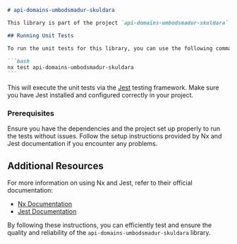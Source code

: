 ````markdown
# api-domains-umbodsmadur-skuldara

This library is part of the project `api-domains-umbodsmadur-skuldara` and it was generated using the [Nx](https://nx.dev) toolkit, which helps in the development of scalable and maintainable software applications.

## Running Unit Tests

To run the unit tests for this library, you can use the following command:

```bash
nx test api-domains-umbodsmadur-skuldara
```
````

This will execute the unit tests via the [Jest](https://jestjs.io) testing framework. Make sure you have Jest installed and configured correctly in your project.

### Prerequisites

Ensure you have the dependencies and the project set up properly to run the tests without issues. Follow the setup instructions provided by Nx and Jest documentation if you encounter any problems.

## Additional Resources

For more information on using Nx and Jest, refer to their official documentation:

- [Nx Documentation](https://nx.dev)
- [Jest Documentation](https://jestjs.io)

By following these instructions, you can efficiently test and ensure the quality and reliability of the `api-domains-umbodsmadur-skuldara` library.

```

```
